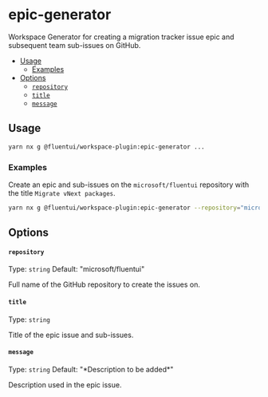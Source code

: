 # epic-generator

Workspace Generator for creating a migration tracker issue epic and subsequent team sub-issues on GitHub.

<!-- toc -->

- [Usage](#usage)
  - [Examples](#examples)
- [Options](#options)
  - [`repository`](#repository)
  - [`title`](#title)
  - [`message`](#message)

<!-- tocstop -->

## Usage

```sh
yarn nx g @fluentui/workspace-plugin:epic-generator ...
```

### Examples

Create an epic and sub-issues on the `microsoft/fluentui` repository with the title `Migrate vNext packages`.

```sh
yarn nx g @fluentui/workspace-plugin:epic-generator --repository="microsoft/fluentui" --title="Migrate vNext packages"
```

## Options

#### `repository`

Type: `string`
Default: "microsoft/fluentui"

Full name of the GitHub repository to create the issues on.

#### `title`

Type: `string`

Title of the epic issue and sub-issues.

#### `message`

Type: `string`
Default: "\*Description to be added\*"

Description used in the epic issue.
